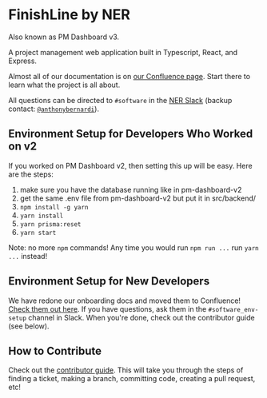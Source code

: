 # FinishLine by NER

Also known as PM Dashboard v3.

A project management web application built in Typescript, React, and Express.

Almost all of our documentation is on [our Confluence page](https://nerdocs.atlassian.net/wiki/spaces/NER/pages/5603329/Software). Start there to learn what the project is all about.

All questions can be directed to `#software` in the [NER Slack](https://nu-electric-racing.slack.com) (backup contact: [`@anthonybernardi`](https://github.com/anthonybernardi)).

## Environment Setup for Developers Who Worked on v2

If you worked on PM Dashboard v2, then setting this up will be easy. Here are the steps:

1. make sure you have the database running like in pm-dashboard-v2
2. get the same .env file from pm-dashboard-v2 but put it in src/backend/
3. `npm install -g yarn`
4. `yarn install`
5. `yarn prisma:reset`
6. `yarn start`

Note: no more `npm` commands! Any time you would run `npm run ...` run `yarn ...` instead!

## Environment Setup for New Developers

We have redone our onboarding docs and moved them to Confluence! [Check them out here](https://nerdocs.atlassian.net/wiki/spaces/NER/pages/5079215/Software+Onboarding). If you have questions, ask them in the `#software_env-setup` channel in Slack. When you're done, check out the contributor guide (see below).

## How to Contribute

Check out the [contributor guide](https://nerdocs.atlassian.net/wiki/spaces/NER/pages/8060929/Software+Contributor+Guide). This will take you through the steps of finding a ticket, making a branch, committing code, creating a pull request, etc!
